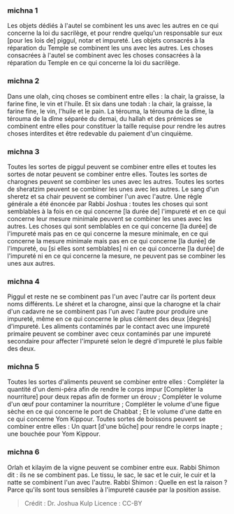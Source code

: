 
### michna 1
Les objets dédiés à l'autel se combinent les uns avec les autres en ce qui concerne la loi du sacrilège, et pour rendre quelqu'un responsable sur eux [pour les lois de] piggul, notar et impureté. Les objets consacrés à la réparation du Temple se combinent les uns avec les autres. Les choses consacrées à l'autel se combinent avec les choses consacrées à la réparation du Temple en ce qui concerne la loi du sacrilège.

### michna 2
Dans une olah, cinq choses se combinent entre elles : la chair, la graisse, la farine fine, le vin et l'huile. Et six dans une todah : la chair, la graisse, la farine fine, le vin, l'huile et le pain. La térouma, la térouma de la dîme, la térouma de la dîme séparée du demai, du hallah et des prémices se combinent entre elles pour constituer la taille requise pour rendre les autres choses interdites et être redevable du paiement d'un cinquième.

### michna 3
Toutes les sortes de piggul peuvent se combiner entre elles et toutes les sortes de notar peuvent se combiner entre elles. Toutes les sortes de charognes peuvent se combiner les unes avec les autres. Toutes les sortes de sheratzim peuvent se combiner les unes avec les autres. Le sang d'un sheretz et sa chair peuvent se combiner l'un avec l'autre. Une règle générale a été énoncée par Rabbi Joshua : toutes les choses qui sont semblables à la fois en ce qui concerne [la durée de] l'impureté et en ce qui concerne leur mesure minimale peuvent se combiner les unes avec les autres. Les choses qui sont semblables en ce qui concerne [la durée] de l'impureté mais pas en ce qui concerne la mesure minimale, en ce qui concerne la mesure minimale mais pas en ce qui concerne [la durée] de l'impureté, ou [si elles sont semblables] ni en ce qui concerne [la durée] de l'impureté ni en ce qui concerne la mesure, ne peuvent pas se combiner les unes aux autres.

### michna 4
Piggul et reste ne se combinent pas l'un avec l'autre car ils portent deux noms différents. Le shéret et la charogne, ainsi que la charogne et la chair d'un cadavre ne se combinent pas l'un avec l'autre pour produire une impureté, même en ce qui concerne le plus clément des deux [degrés] d'impureté. Les aliments contaminés par le contact avec une impureté primaire peuvent se combiner avec ceux contaminés par une impureté secondaire pour affecter l'impureté selon le degré d'impureté le plus faible des deux.

### michna 5
Toutes les sortes d'aliments peuvent se combiner entre elles : Compléter la quantité d'un demi-péra afin de rendre le corps impur [Compléter la nourriture] pour deux repas afin de former un érouv ; Compléter le volume d'un œuf pour contaminer la nourriture ; Compléter le volume d'une figue sèche en ce qui concerne le port de Chabbat ; Et le volume d'une datte en ce qui concerne Yom Kippour. Toutes sortes de boissons peuvent se combiner entre elles : Un quart [d'une bûche] pour rendre le corps inapte ; une bouchée pour Yom Kippour.

### michna 6
Orlah et kilayim de la vigne peuvent se combiner entre eux. Rabbi Shimon dit : ils ne se combinent pas. Le tissu, le sac, le sac et le cuir, le cuir et la natte se combinent l'un avec l'autre. Rabbi Shimon : Quelle en est la raison ?  Parce qu'ils sont tous sensibles à l'impureté causée par la position assise.

>Crédit : Dr. Joshua Kulp
>Licence : CC-BY